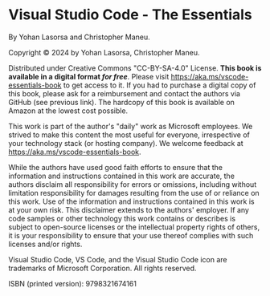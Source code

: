 # Visual Studio Code - The Essentials

By Yohan Lasorsa and Christopher Maneu.

Copyright © 2024 by Yohan Lasorsa, Christopher Maneu.

Distributed under Creative Commons "CC-BY-SA-4.0" License.
**This book is available in a digital format _for free_**. Please visit https://aka.ms/vscode-essentials-book to get access to it. If you had to purchase a digital copy of this book, please ask for a reimbursement and contact the authors via GitHub (see previous link).
The hardcopy of this book is available on Amazon at the lowest cost possible.

This work is part of the author's "daily" work as Microsoft employees. We strived to make this content the most useful for everyone, irrespective of your technology stack (or hosting company). We welcome feedback at https://aka.ms/vscode-essentials-book.

While the authors have used good faith efforts to ensure that the information and instructions contained in this work are accurate, the authors disclaim all responsibility for errors or omissions, including without limitation responsibility for damages resulting from the use of or reliance on this work. Use of the information and instructions contained in this work is at your own risk. This disclaimer extends to the authors' employer. If any code samples or other technology this work contains or describes is subject to open-source licenses or the intellectual property rights of others, it is your responsibility to ensure that your use thereof complies with such licenses and/or rights.

Visual Studio Code, VS Code, and the Visual Studio Code icon are trademarks of Microsoft Corporation. All rights reserved.

ISBN (printed version): 9798321674161
